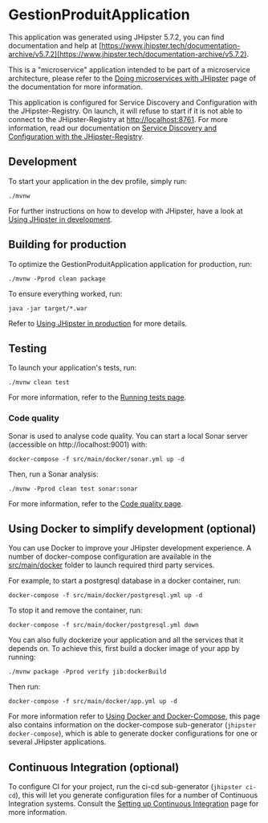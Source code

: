 # GestionProduitApplication

This application was generated using JHipster 5.7.2, you can find documentation and help at [https://www.jhipster.tech/documentation-archive/v5.7.2](https://www.jhipster.tech/documentation-archive/v5.7.2).

This is a "microservice" application intended to be part of a microservice architecture, please refer to the [Doing microservices with JHipster][] page of the documentation for more information.

This application is configured for Service Discovery and Configuration with the JHipster-Registry. On launch, it will refuse to start if it is not able to connect to the JHipster-Registry at [http://localhost:8761](http://localhost:8761). For more information, read our documentation on [Service Discovery and Configuration with the JHipster-Registry][].

## Development

To start your application in the dev profile, simply run:

    ./mvnw

For further instructions on how to develop with JHipster, have a look at [Using JHipster in development][].

## Building for production

To optimize the GestionProduitApplication application for production, run:

    ./mvnw -Pprod clean package

To ensure everything worked, run:

    java -jar target/*.war

Refer to [Using JHipster in production][] for more details.

## Testing

To launch your application's tests, run:

    ./mvnw clean test

For more information, refer to the [Running tests page][].

### Code quality

Sonar is used to analyse code quality. You can start a local Sonar server (accessible on http://localhost:9001) with:

```
docker-compose -f src/main/docker/sonar.yml up -d
```

Then, run a Sonar analysis:

```
./mvnw -Pprod clean test sonar:sonar
```

For more information, refer to the [Code quality page][].

## Using Docker to simplify development (optional)

You can use Docker to improve your JHipster development experience. A number of docker-compose configuration are available in the [src/main/docker](src/main/docker) folder to launch required third party services.

For example, to start a postgresql database in a docker container, run:

    docker-compose -f src/main/docker/postgresql.yml up -d

To stop it and remove the container, run:

    docker-compose -f src/main/docker/postgresql.yml down

You can also fully dockerize your application and all the services that it depends on.
To achieve this, first build a docker image of your app by running:

    ./mvnw package -Pprod verify jib:dockerBuild

Then run:

    docker-compose -f src/main/docker/app.yml up -d

For more information refer to [Using Docker and Docker-Compose][], this page also contains information on the docker-compose sub-generator (`jhipster docker-compose`), which is able to generate docker configurations for one or several JHipster applications.

## Continuous Integration (optional)

To configure CI for your project, run the ci-cd sub-generator (`jhipster ci-cd`), this will let you generate configuration files for a number of Continuous Integration systems. Consult the [Setting up Continuous Integration][] page for more information.

[jhipster homepage and latest documentation]: https://www.jhipster.tech
[jhipster 5.7.2 archive]: https://www.jhipster.tech/documentation-archive/v5.7.2
[doing microservices with jhipster]: https://www.jhipster.tech/documentation-archive/v5.7.2/microservices-architecture/
[using jhipster in development]: https://www.jhipster.tech/documentation-archive/v5.7.2/development/
[service discovery and configuration with the jhipster-registry]: https://www.jhipster.tech/documentation-archive/v5.7.2/microservices-architecture/#jhipster-registry
[using docker and docker-compose]: https://www.jhipster.tech/documentation-archive/v5.7.2/docker-compose
[using jhipster in production]: https://www.jhipster.tech/documentation-archive/v5.7.2/production/
[running tests page]: https://www.jhipster.tech/documentation-archive/v5.7.2/running-tests/
[code quality page]: https://www.jhipster.tech/documentation-archive/v5.7.2/code-quality/
[setting up continuous integration]: https://www.jhipster.tech/documentation-archive/v5.7.2/setting-up-ci/
